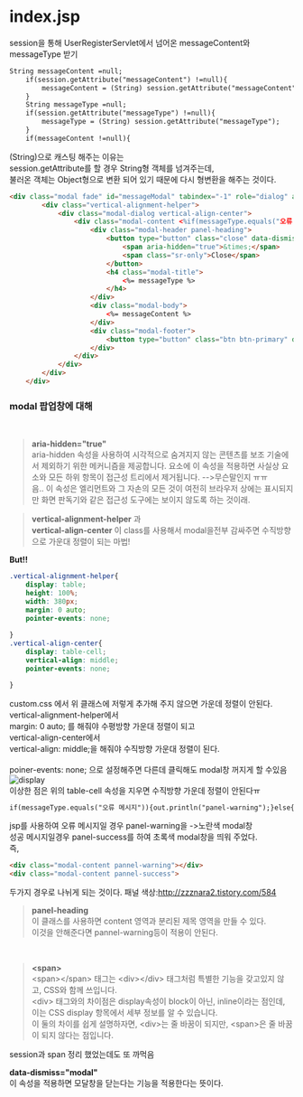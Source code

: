 # index.jsp

session을 통해 UserRegisterServlet에서 넘어온 messageContent와 messageType 받기
```jsp
String messageContent =null;
	if(session.getAttribute("messageContent") !=null){
		messageContent = (String) session.getAttribute("messageContent");
	}
	String messageType =null;
	if(session.getAttribute("messageType") !=null){
		messageType = (String) session.getAttribute("messageType");			
	}
	if(messageContent !=null){
```
(String)으로 캐스팅 해주는 이유는<br> session.getAttribute를 할 경우 String형 객체를 넘겨주는데, <br> 불러온 객체는 Object형으로 변환 되어 있기 때문에 다시 형변환을 해주는 것이다.

```html
<div class="modal fade" id="messageModal" tabindex="-1" role="dialog" aria-hidden="true">
		<div class="vertical-alignment-helper">
			<div class="modal-dialog vertical-align-center">
				<div class="modal-content <%if(messageType.equals("오류 메시지")){out.println("panel-warning");}else{out.println("panel-success");}%>">
					<div class="modal-header panel-heading">
						<button type="button" class="close" data-dismiss="modal">
							<span aria-hidden="true">&times;</span>
							<span class="sr-only">Close</span>
						</button>
						<h4 class="modal-title">
							<%= messageType %>
						</h4>
					</div>
					<div class="modal-body">
						<%= messageContent %>
					</div>
					<div class="modal-footer">
						<button type="button" class="btn btn-primary" data-dismiss="modal">확인</button>
					</div>
				</div>
			</div>
		</div>
	</div>
```

<h3>modal 팝업창에 대해</h3> <br> 

>**aria-hidden="true"** <br>
 aria-hidden 속성을 사용하여 시각적으로 숨겨지지 않는 콘텐츠를 보조 기술에서 제외하기 위한 메커니즘을 제공합니다. 요소에 이 속성을 적용하면 사실상 요소와 모든 하위 항목이 접근성 트리에서 제거됩니다. -->무슨말인지 ㅠㅠ<br>음.. 이 속성은 엘리먼트와 그 자손의 모든 것이 여전히 브라우저 상에는 표시되지만 화면 판독기와 같은 접근성 도구에는 보이지 않도록 하는 것이래.

 >**vertical-alignment-helper** 과<br> **vertical-align-center**
이 class를 사용해서 modal을전부 감싸주면 수직방향으로 가운대 정렬이 되는 마법!

**But!!**<br>
```css
.vertical-alignment-helper{
	display: table;
	height: 100%;
	width: 380px;
	margin: 0 auto;
	pointer-events: none;
	
}
.vertical-align-center{
	display: table-cell;
	vertical-align: middle;
	pointer-events: none;

}
```
custom.css 에서 위 클래스에 저렇게 추가해 주지 않으면 가운데 정렬이 안된다.<br>
vertical-alignment-helper에서 <br> margin: 0 auto; 를 해줘야 수평방향 가운대 정렬이 되고 <br>
vertical-align-center에서 <br>vertical-align: middle;을 해줘야 수직방향 가운대 정렬이 된다.<br><br>poiner-events: none; 으로 설정해주면 다른데 클릭해도 modal창 꺼지게 할 수있음 <br>
![display](https://user-images.githubusercontent.com/41488792/46830768-8b65bd80-cddc-11e8-8b12-55bc2f78da7a.PNG)
<br>이상한 점은 위의 table-cell 속성을 지우면 수직방향 가운데 정렬이 안된다ㅠ

```jsp
if(messageType.equals("오류 메시지")){out.println("panel-warning");}else{out.println("panel-success");}
```
jsp를 사용하여 오류 메시지일 경우 panel-warning을 ->노란색 modal창<br>성공 메시지일경우 panel-success를 하여 초록색 modal창을 띄워 주었다.<br> 즉,
```html
<div class="modal-content pannel-warning"></div>
<div class="modal-content pannel-success">
```
두가지 경우로 나뉘게 되는 것이다.
패널 색상:http://zzznara2.tistory.com/584
<br>
>**panel-heading**<br>
이 클래스를 사용하면 content 영역과 분리된 제목 영역을 만들 수 있다.<br>이것을 안해준다면 pannel-warning등이 적용이 안된다.

<br>

>**&lt;span>**<br>
&lt;span>&lt;/span> 태그는 &lt;div>&lt;/div> 태그처럼 특별한 기능을 갖고있지 않고, CSS와 함께 쓰입니다.<br>
&lt;div> 태그와의 차이점은 display속성이 block이 아닌, inline이라는 점인데, 이는 CSS display 항목에서 세부 정보를 알 수 있습니다.<br>
이 둘의 차이를 쉽게 설명하자면, &lt;div>는 줄 바꿈이 되지만, &lt;span>은 줄 바꿈이 되지 않다는 점입니다.

session과 span 정리 했었는데도 또 까먹음

**data-dismiss="modal"**<br>
이 속성을 적용하면 모달창을 닫는다는 기능을 적용한다는 뜻이다.